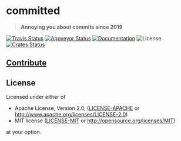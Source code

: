 # committed

> **Annoying you about commits since 2019**

[![Travis Status](https://travis-ci.org/crate-ci/committed.svg?branch=master)](https://travis-ci.org/crate-ci/committed)
[![Appveyor Status](https://ci.appveyor.com/api/projects/status/nmndw68dl9f8s5k2/branch/master?svg=true)](https://ci.appveyor.com/project/epage/committed/branch/master)
[![Documentation](https://img.shields.io/badge/docs-master-blue.svg)][Documentation]
![License](https://img.shields.io/crates/l/committed.svg)
[![Crates Status](https://img.shields.io/crates/v/committed.svg)](https://crates.io/crates/committed)

## [Contribute](CONTRIBUTING.md)

## License

Licensed under either of

 * Apache License, Version 2.0, ([LICENSE-APACHE](LICENSE-APACHE) or http://www.apache.org/licenses/LICENSE-2.0)
 * MIT license ([LICENSE-MIT](LICENSE-MIT) or http://opensource.org/licenses/MIT)

at your option.

[Crates.io]: https://crates.io/crates/committed
[Documentation]: https://docs.rs/committed
